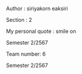 Author : siriyakorn  eaksiri

Section : 2

My personal quote : smile on

Semester 2/2567

Team number: 6


Semester 2/2567
